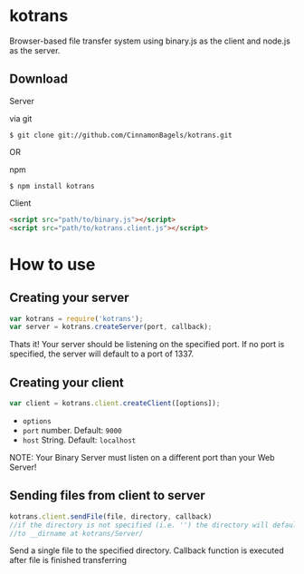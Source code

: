 kotrans
=======

Browser-based file transfer system using binary.js as the client and node.js as the server.

## Download

Server

via git
```console 
$ git clone git://github.com/CinnamonBagels/kotrans.git
```
OR

npm 
```console
$ npm install kotrans
```

Client

```html
<script src="path/to/binary.js"></script>
<script src="path/to/kotrans.client.js"></script>
```
How to use
==========

## Creating your server
```javascript
var kotrans = require('kotrans');
var server = kotrans.createServer(port, callback);
```
Thats it! Your server should be listening on the specified port.
If no port is specified, the server will default to a port of 1337.

## Creating your client
```javascript
var client = kotrans.client.createClient([options]);
```

* `options`
*  `port` number. Default: `9000`
*  `host` String. Default: `localhost`

NOTE: Your Binary Server must listen on a different port than your Web Server!

## Sending files from client to server

```javascript
kotrans.client.sendFile(file, directory, callback)
//if the directory is not specified (i.e. '') the directory will default
//to __dirname at kotrans/Server/
```

Send a single file to the specified directory. 
Callback function is executed after file is finished transferring